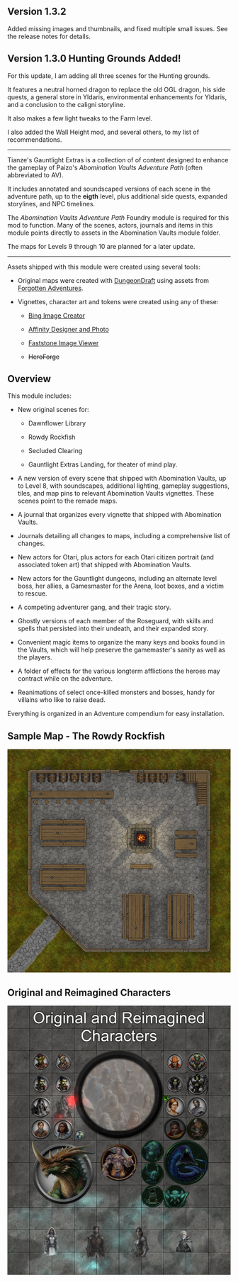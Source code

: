 <h2>Version 1.3.2</h2>
Added missing images and thumbnails, and fixed multiple small issues. See the release notes for details.

<H2>Version 1.3.0 Hunting Grounds Added!</H2>
<p>For this update, I am adding all three scenes for the Hunting grounds.</p>
<p>It features a neutral horned dragon to replace the old OGL dragon, his side quests, a general store in Yldaris, environmental enhancements for Yldaris, and a conclusion to the caligni storyline.</p>
<p>It also makes a few light tweaks to the Farm level.</p>
<p>I also added the Wall Height mod, and several others, to my list of recommendations.</p>
<hr></hr>
<p>Tianze's Gauntlight Extras is a collection of of content designed to enhance the gameplay of Paizo's <em>Abomination Vaults Adventure Path</em> (often abbreviated to AV).</p>
<p>It includes annotated and soundscaped versions of each scene in the adventure path, up to the <strong>eigth</strong> level, plus additional side quests, expanded storylines, and NPC timelines.</p>
<p>The <em>Abomination Vaults Adventure Path</em> Foundry module is required for this mod to function. Many of the scenes, actors, journals and items in this module points directly to assets in the Abomination Vaults module folder.</p>
<p>The maps for Levels 9 through 10 are planned for a later update.</p>
<hr>
<p>Assets shipped with this module were created using several tools:</p>
<ul>
    <li>
        <p>Original maps were created with <a href="https://dungeondraft.net/">DungeonDraft</a> using assets from <a href="https://www.forgotten-adventures.net/">Forgotten Adventures</a>.</p>
    </li>
    <li>
        <p>Vignettes, character art and tokens were created using any of these:</p>
        <ul>
            <li>
                <p><a href="https://www.bing.com/images/create">Bing Image Creator</a></p>
            </li>
            <li>
                <p><a href="https://affinity.serif.com/en-gb">Affinity Designer and Photo</a></p>
            </li>
            <li>
                <p><a href="https://www.faststone.org/">Faststone Image Viewer</a></p>
            </li>
            <li style="box-sizing:border-box;user-select:text">
                <p><s>HeroForge</s></p>
            </li>
        </ul>
    </li>
</ul>
<h2>Overview</h2>
<p>This module includes:</p>
<ul>
    <li>
        <p>New original scenes for:</p>
        <ul>
            <li>
                <p>Dawnflower Library</p>
            </li>
            <li>
                <p>Rowdy Rockfish</p>
            </li>
            <li>
                <p>Secluded Clearing</p>
            </li>
            <li>
                <p>Gauntlight Extras Landing, for theater of mind play.</p>
            </li>
        </ul>
    </li>
    <li>
        <p>A new version of every scene that shipped with Abomination Vaults, up to Level 8, with soundscapes, additional lighting, gameplay suggestions, tiles, and map pins to relevant Abomination Vaults vignettes. These scenes point to the remade maps.</p>
    </li>
    <li>
        <p>A journal that organizes every vignette that shipped with Abomination Vaults.</p>
    </li>
    <li>
        <p>Journals detailing all changes to maps, including a comprehensive list of changes.</p>
    </li>
    <li>
        <p>New actors for Otari, plus actors for each Otari citizen portrait (and associated token art) that shipped with Abomination Vaults.</p>
    </li>
    <li>
        <p>New actors for the Gauntlight dungeons, including an alternate level boss, her allies, a Gamesmaster for the Arena, loot boxes, and a victim to rescue.</p>
    </li>
    <li>
        <p>A competing adventurer gang, and their tragic story.</p>
    </li>
    <li>
        <p>Ghostly versions of each member of the Roseguard, with skills and spells that persisted into their undeath, and their expanded story.</p>
    </li>
    <li>
        <p>Convenient magic items to organize the many keys and books found in the Vaults, which will help preserve the gamemaster's sanity as well as the players.</p>
    </li>
    <li>
        <p>A folder of effects for the various longterm afflictions the heroes may contract while on the adventure.</p>
    </li>
    <li>
        <p>Reanimations of select once-killed monsters and bosses, handy for villains who like to raise dead.</p>
    </li>
</ul>
<p>Everything is organized in an Adventure compendium for easy installation.</p>
<h2>Sample Map - The Rowdy Rockfish</h2>
<img src="Assets/Maps/Rowdy-Rockfish-Inn.jpg">
<h2>Original and Reimagined Characters</h2>
<img src="Assets/Gauntlight-Extras-NPCs.jpg">


